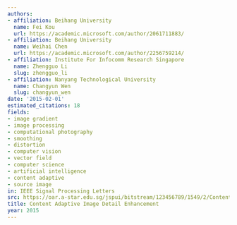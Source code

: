 ```yaml
---
authors:
- affiliation: Beihang University
  name: Fei Kou
  url: https://academic.microsoft.com/author/2061711883/
- affiliation: Beihang University
  name: Weihai Chen
  url: https://academic.microsoft.com/author/2256759214/
- affiliation: Institute For Infocomm Research Singapore
  name: Zhengguo Li
  slug: zhengguo_li
- affiliation: Nanyang Technological University
  name: Changyun Wen
  slug: changyun_wen
date: '2015-02-01'
estimated_citations: 18
fields:
- image gradient
- image processing
- computational photography
- smoothing
- distortion
- computer vision
- vector field
- computer science
- artificial intelligence
- content adaptive
- source image
in: IEEE Signal Processing Letters
src: https://oar.a-star.edu.sg/jspui/bitstream/123456789/1549/2/Content%20Adaptive%20Image%20Detail%20Enhancement_final_submit_version.pdf
title: Content Adaptive Image Detail Enhancement
year: 2015
---
```


